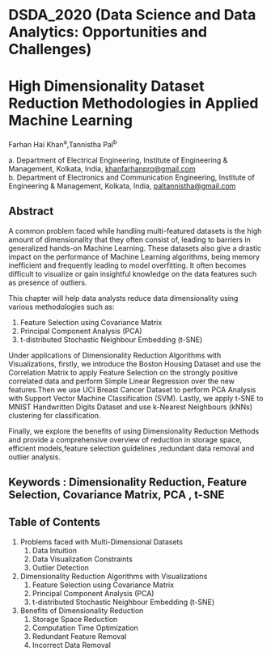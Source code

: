 
# **DSDA_2020 (Data Science and Data Analytics: Opportunities and Challenges)**


# **High Dimensionality Dataset Reduction Methodologies in Applied Machine Learning**

Farhan Hai Khan<sup>a</sup>,Tannistha Pal<sup>b</sup>

a. Department of Electrical Engineering, Institute of Engineering & Management, Kolkata, India, khanfarhanpro@gmail.com<br>
b. Department of Electronics and Communication Engineering, Institute of Engineering & Management, Kolkata, India, paltannistha@gmail.com 

## **Abstract**
A common problem faced while handling multi-featured datasets is the high amount of dimensionality that they often consist of, leading to barriers in generalized hands-on Machine Learning. These datasets also give a drastic impact on the performance of Machine Learning algorithms, being memory inefficient and frequently leading to model overfitting. It often becomes difficult to visualize or gain insightful knowledge on the data features such as presence of outliers. 

This chapter will help data analysts reduce data dimensionality using various methodologies such as:<br>

1. Feature Selection using Covariance Matrix 
2. Principal Component Analysis (PCA) 
3. t-distributed Stochastic Neighbour Embedding (t-SNE) 

Under applications of Dimensionality Reduction Algorithms with Visualizations, firstly, we introduce the Boston Housing Dataset and use the Correlation Matrix to apply Feature Selection on the strongly positive correlated data and perform Simple Linear Regression over the new features.Then we use UCI Breast Cancer Dataset to perform PCA Analysis with Support Vector Machine Classification (SVM). Lastly, we apply t-SNE to MNIST Handwritten Digits Dataset and use k-Nearest Neighbours (kNNs) clustering for classification.

Finally, we explore the benefits of using Dimensionality Reduction Methods and provide a comprehensive overview of reduction in storage space, efficient models,feature selection guidelines ,redundant data removal and outlier analysis.

## **Keywords** : Dimensionality Reduction, Feature Selection, Covariance Matrix, PCA , t-SNE

## **Table of Contents**
1. Problems faced with Multi-Dimensional Datasets 
    1. Data Intuition
    2. Data Visualization Constraints
    3. Outlier Detection 
2. Dimensionality Reduction Algorithms with Visualizations
    1. Feature Selection using Covariance Matrix 
    2. Principal Component Analysis (PCA) 
    3. t-distributed Stochastic Neighbour Embedding (t-SNE) 
3. Benefits of Dimensionality Reduction
    1. Storage Space Reduction
    2. Computation Time Optimization
    3. Redundant Feature Removal
    4. Incorrect Data Removal
